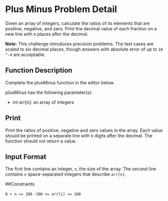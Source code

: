 # Plus Minus Problem Detail

Given an array of integers, calculate the ratios of its elements that are positive, negative, and zero. Print the decimal value of each fraction on a new line with `6` places after the decimal.

**Note:** This challenge introduces precision problems. The test cases are scaled to six decimal places, though answers with absolute error of up to `10 ^-4` are acceptable.


## Function Description

Complete the plusMinus function in the editor below.

plusMinus has the following parameter(s):

- int arr[n]: an array of integers

## Print

Print the ratios of positive, negative and zero values in the array. Each value should be printed on a separate line with `6` digits after the decimal. The function should not return a value.

## Input Format

The first line contains an integer, `n`, the size of the array.
The second line contains `n` space-separated integers that describe `arr[n]`.

##Constraints

```0 < n <= 100```
```-100 <= arr[i] <= 100```

